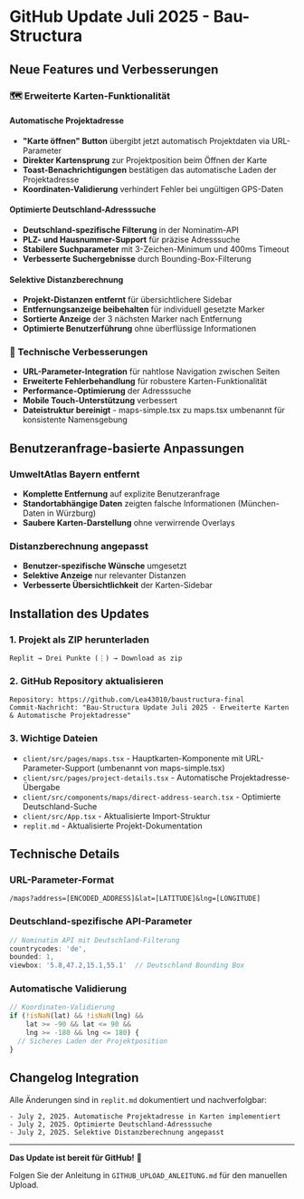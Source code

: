 # GitHub Update Juli 2025 - Bau-Structura

## Neue Features und Verbesserungen

### 🗺️ Erweiterte Karten-Funktionalität

#### Automatische Projektadresse
- **"Karte öffnen" Button** übergibt jetzt automatisch Projektdaten via URL-Parameter
- **Direkter Kartensprung** zur Projektposition beim Öffnen der Karte
- **Toast-Benachrichtigungen** bestätigen das automatische Laden der Projektadresse
- **Koordinaten-Validierung** verhindert Fehler bei ungültigen GPS-Daten

#### Optimierte Deutschland-Adresssuche
- **Deutschland-spezifische Filterung** in der Nominatim-API
- **PLZ- und Hausnummer-Support** für präzise Adresssuche
- **Stabilere Suchparameter** mit 3-Zeichen-Minimum und 400ms Timeout
- **Verbesserte Suchergebnisse** durch Bounding-Box-Filterung

#### Selektive Distanzberechnung
- **Projekt-Distanzen entfernt** für übersichtlichere Sidebar
- **Entfernungsanzeige beibehalten** für individuell gesetzte Marker
- **Sortierte Anzeige** der 3 nächsten Marker nach Entfernung
- **Optimierte Benutzerführung** ohne überflüssige Informationen

### 🔧 Technische Verbesserungen
- **URL-Parameter-Integration** für nahtlose Navigation zwischen Seiten
- **Erweiterte Fehlerbehandlung** für robustere Karten-Funktionalität
- **Performance-Optimierung** der Adresssuche
- **Mobile Touch-Unterstützung** verbessert
- **Dateistruktur bereinigt** - maps-simple.tsx zu maps.tsx umbenannt für konsistente Namensgebung

## Benutzeranfrage-basierte Anpassungen

### UmweltAtlas Bayern entfernt
- **Komplette Entfernung** auf explizite Benutzeranfrage
- **Standortabhängige Daten** zeigten falsche Informationen (München-Daten in Würzburg)
- **Saubere Karten-Darstellung** ohne verwirrende Overlays

### Distanzberechnung angepasst
- **Benutzer-spezifische Wünsche** umgesetzt
- **Selektive Anzeige** nur relevanter Distanzen
- **Verbesserte Übersichtlichkeit** der Karten-Sidebar

## Installation des Updates

### 1. Projekt als ZIP herunterladen
```
Replit → Drei Punkte (⋮) → Download as zip
```

### 2. GitHub Repository aktualisieren
```
Repository: https://github.com/Lea43010/baustructura-final
Commit-Nachricht: "Bau-Structura Update Juli 2025 - Erweiterte Karten & Automatische Projektadresse"
```

### 3. Wichtige Dateien
- `client/src/pages/maps.tsx` - Hauptkarten-Komponente mit URL-Parameter-Support (umbenannt von maps-simple.tsx)
- `client/src/pages/project-details.tsx` - Automatische Projektadresse-Übergabe
- `client/src/components/maps/direct-address-search.tsx` - Optimierte Deutschland-Suche
- `client/src/App.tsx` - Aktualisierte Import-Struktur
- `replit.md` - Aktualisierte Projekt-Dokumentation

## Technische Details

### URL-Parameter-Format
```
/maps?address=[ENCODED_ADDRESS]&lat=[LATITUDE]&lng=[LONGITUDE]
```

### Deutschland-spezifische API-Parameter
```javascript
// Nominatim API mit Deutschland-Filterung
countrycodes: 'de',
bounded: 1,
viewbox: '5.8,47.2,15.1,55.1'  // Deutschland Bounding Box
```

### Automatische Validierung
```javascript
// Koordinaten-Validierung
if (!isNaN(lat) && !isNaN(lng) &&
    lat >= -90 && lat <= 90 &&
    lng >= -180 && lng <= 180) {
  // Sicheres Laden der Projektposition
}
```

## Changelog Integration

Alle Änderungen sind in `replit.md` dokumentiert und nachverfolgbar:

```
- July 2, 2025. Automatische Projektadresse in Karten implementiert
- July 2, 2025. Optimierte Deutschland-Adresssuche 
- July 2, 2025. Selektive Distanzberechnung angepasst
```

---

**Das Update ist bereit für GitHub!** 🚀

Folgen Sie der Anleitung in `GITHUB_UPLOAD_ANLEITUNG.md` für den manuellen Upload.